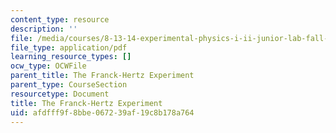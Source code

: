 ```yaml
---
content_type: resource
description: ''
file: /media/courses/8-13-14-experimental-physics-i-ii-junior-lab-fall-2016-spring-2017/afdfff9f8bbe067239af19c8b178a764_MIT8_13-14F16-S17exp7.pdf
file_type: application/pdf
learning_resource_types: []
ocw_type: OCWFile
parent_title: The Franck-Hertz Experiment
parent_type: CourseSection
resourcetype: Document
title: The Franck-Hertz Experiment
uid: afdfff9f-8bbe-0672-39af-19c8b178a764
---
```


